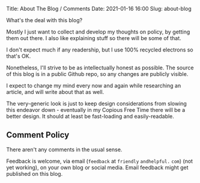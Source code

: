 Title: About The Blog / Comments
Date: 2021-01-16 16:00
Slug: about-blog

What's the deal with this blog?

Mostly I just want to collect and develop my thoughts on policy, by getting
them out there. I also like explaining stuff so there will be some of that.

I don't expect much if any readership, but I use 100% recycled electrons so
that's OK.

Nonetheless, I'll strive to be as intellectually honest as possible. The
source of this blog is in a public Github repo, so any changes are publicly
visible.

I expect to change my mind every now and again while researching an article,
and will write about that as well.

The very-generic look is just to keep design considerations from slowing this
endeavor down - eventually in my Copious Free Time there will be a better
design. It should at least be fast-loading and easily-readable.

## Comment Policy

There aren't any comments in the usual sense.

Feedback is welcome, via email (<code>feedback</code> at
<code>friendly</code>&#8203;
<code>andhelpful.</code>&#8203;
<code>com</code>) (not yet working), on your own
blog or social media. Email feedback might get published on this blog.
